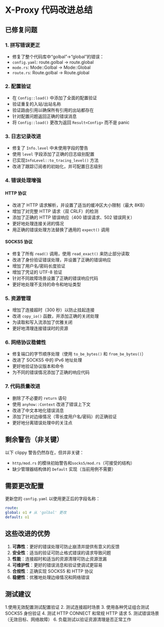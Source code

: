 # X-Proxy 代码改进总结

## 已修复问题

### 1. **拼写错误更正**
- 修复了整个代码库中“golbal”→“global”的错误：
- `config.yaml`: route.golbal → route.global
- `mode.rs`: Mode::Golbal → Mode::Global
- `route.rs`: Route.golbal → Route.global

### 2. **配置验证**
- 在 `Config::load()` 中添加了全面的配置验证
- 验证重复的入站/出站名称
- 验证路由引用以确保所有引用的出站都存在
- 针对配置问题返回正确的错误消息
- 将 `Config::load()` 更改为返回 `Result<Config>` 而不是 panic

### 3. **日志记录改进**
- 修复了 `Info.level` 中未使用字段的警告
- 使用 `level` 字段添加了正确的日志级别配置
- 已实现`InfoLevel::to_tracing_level()` 方法
- 改进了跟踪订阅者的初始化，并可配置日志级别

### 4. **错误处理增强**

#### HTTP 协议
- 改进了 HTTP 请求解析，并设置了适当的缓冲区大小限制（最大 8KB）
- 增加了对完整 HTTP 请求（双 CRLF）的检测
- 添加了正确的 HTTP 错误响应（400 错误请求、502 错误网关）
- 更好地处理连接关闭的情况
- 用正确的错误处理方法替换了通用的 `expect()` 调用

#### SOCKS5 协议
- 修复了所有 `read()` 调用，使用 `read_exact()` 来防止部分读取
- 改进了身份验证错误处理，并设置了正确的错误响应
- 增加了用户名/密码长度验证
- 增加了凭证的 UTF-8 验证
- 针对不同故障场景设置了正确的错误响应代码
- 更好地处理不支持的命令和地址类型

### 5. **资源管理**
- 增加了连接超时（300 秒）以防止挂起连接
- 改进 `copy_io()` 函数，并添加正确的关闭处理
- 为读取和写入流添加了优雅关闭
- 更好地清理连接错误时的资源

### 6. **网络协议稳健性**
- 修复端口的字节顺序处理（使用 `to_be_bytes()` 和 `from_be_bytes()`）
- 改进了 SOCKS5 中的 IPv6 地址处理
- 更好地验证协议版本和命令
- 为不同的错误情况添加了正确的响应代码

### 7. **代码质量改进**
- 删除了不必要的 `return` 语句
- 使用 `anyhow::Context` 改进了错误上下文
- 改进了中文本地化错误消息
- 添加了针对边缘情况（零长度用户名/密码）的正确验证
- 更好地分离错误处理中的关注点

## 剩余警告（非关键）

以下 clippy 警告仍然存在，但并非关键：
- `http/mod.rs` 的模块初始警告和`socks5/mod.rs`（可接受的结构）
- 缺少管理器结构体的 `Default` 实现（当前用例不需要）

## 需要更改配置

更新您的 `config.yaml` 以使用更正后的字段名称：
```yaml
route:
global: o1 # 从 'golbal' 更改
default: o1
```

## 这些改进的优势

1. **可靠性**：更好的错误处理可防止崩溃并提供有意义的反馈
2. **安全性**：适当的验证可防止格式错误的请求导致问题
3. **性能**：连接超时和适当的资源清理可防止资源泄漏
4. **可维护性**：更好的错误消息和验证使调试更容易
5. **合规性**：正确实现 SOCKS5 和 HTTP 协议
6. **稳健性**：优雅地处理边缘情况和网络错误

## 测试建议

1.使用无效配置测试配置验证
2. 测试连接超时场景
3. 使用各种凭证组合测试 SOCKS5 身份验证
4. 测试 HTTP CONNECT 和常规 HTTP 请求
5. 测试错误场景（无效目标、网络故障）
6. 负载测试以验证资源清理是否正常工作
